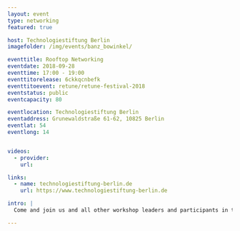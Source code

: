 ```yaml
---
layout: event
type: networking
featured: true

host: Technologiestiftung Berlin
imagefolder: /img/events/banz_bowinkel/

eventtitle: Rooftop Networking
eventdate: 2018-09-28
eventtime: 17:00 - 19:00
eventtitorelease: 6ckkqcnbefk
eventtitoevent: retune/retune-festival-2018
eventstatus: public
eventcapacity: 80

eventlocation: Technologiestiftung Berlin
eventaddress: Grunewaldstraße 61-62, 10825 Berlin
eventlat: 54
eventlong: 14


videos:
  - provider:
    url:

links:
  - name: technologiestiftung-berlin.de
    url: https://www.technologiestiftung-berlin.de

intro: |
  Come and join us and all other workshop leaders and participants in this networking event on our brand new rooftop terrace. Don't miss out on free drinks and snacks!

---
```

